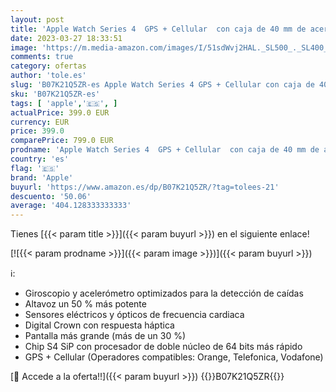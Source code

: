 ```yaml
---
layout: post
title: 'Apple Watch Series 4  GPS + Cellular  con caja de 40 mm de acero inoxidable en oro y pulsera Milanese Loop en el mismo tono'
date: 2023-03-27 18:33:51
image: 'https://m.media-amazon.com/images/I/51sdWvj2HAL._SL500_._SL400_.jpg'
comments: true
category: ofertas
author: 'tole.es'
slug: 'B07K21Q5ZR-es Apple Watch Series 4 GPS + Cellular con caja de 40 mm de...'
sku: 'B07K21Q5ZR-es'
tags: [ 'apple','🇪🇸', ]
actualPrice: 399.0 EUR
currency: EUR
price: 399.0
comparePrice: 799.0 EUR
prodname: 'Apple Watch Series 4  GPS + Cellular  con caja de 40 mm de acero inoxidable en oro y pulsera Milanese Loop en el mismo tono'
country: 'es'
flag: '🇪🇸'
brand: 'Apple'
buyurl: 'https://www.amazon.es/dp/B07K21Q5ZR/?tag=tolees-21'
descuento: '50.06'
average: '404.128333333333'
---
```


Tienes [{{< param title >}}]({{< param buyurl >}}) en el siguiente enlace!

[![{{< param prodname >}}]({{< param image >}})]({{< param buyurl >}})

ℹ️:

- Giroscopio y acelerómetro optimizados para la detección de caídas
- Altavoz un 50 % más potente
- Sensores eléctricos y ópticos de frecuencia cardiaca
- Digital Crown con respuesta háptica
- Pantalla más grande (más de un 30 %)
- Chip S4 SiP con procesador de doble núcleo de 64 bits más rápido
- GPS + Cellular (Operadores compatibles: Orange, Telefonica, Vodafone)

[🛒 Accede a la oferta!!]({{< param buyurl >}})
{{<world>}}B07K21Q5ZR{{</world>}}
